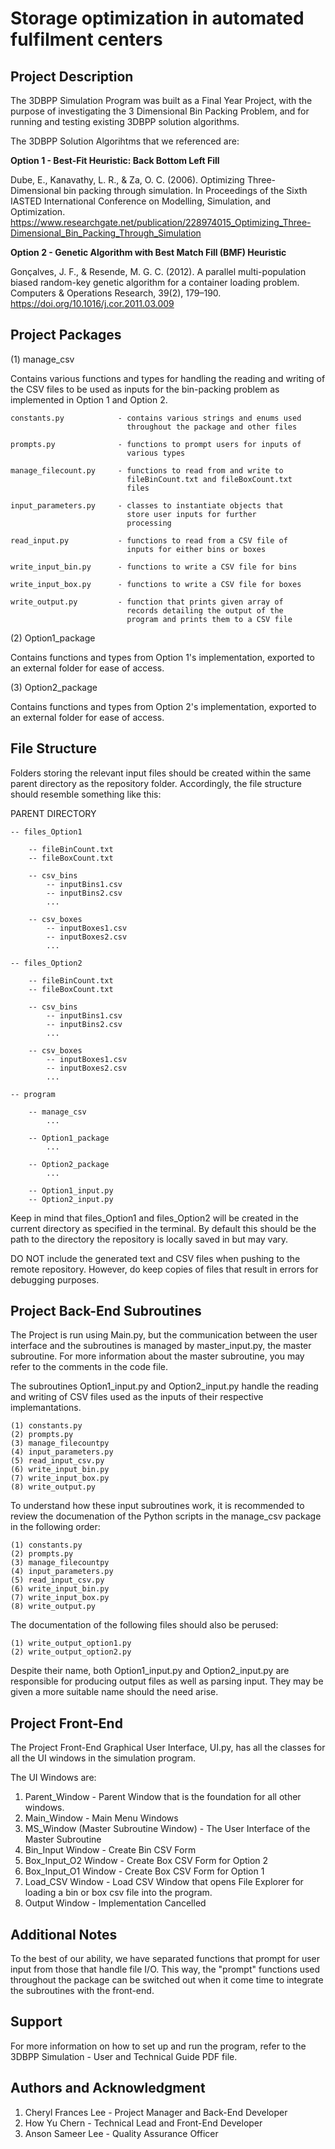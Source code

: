 # Storage optimization in automated fulfilment centers


## Project Description
The 3DBPP Simulation Program was built as a Final Year Project, with the purpose of investigating the 3 Dimensional Bin Packing Problem, and for running and testing existing 3DBPP solution algorithms.

The 3DBPP Solution Algorihtms that we referenced are:

**Option 1 - Best-Fit Heuristic: Back Bottom Left Fill**

Dube, E., Kanavathy, L. R., & Za, O. C. (2006). Optimizing Three-Dimensional bin packing through simulation. In Proceedings of the Sixth IASTED International Conference on Modelling, Simulation, and Optimization. https://www.researchgate.net/publication/228974015_Optimizing_Three-Dimensional_Bin_Packing_Through_Simulation

**Option 2 - Genetic Algorithm with Best Match Fill (BMF) Heuristic**

Gonçalves, J. F., & Resende, M. G. C. (2012). A parallel multi-population biased random-key genetic algorithm for a container loading problem. Computers &amp; Operations Research, 39(2), 179–190. https://doi.org/10.1016/j.cor.2011.03.009 

## Project Packages

(1) manage_csv

Contains various functions and types for handling the reading and
writing of the CSV files to be used as inputs for the bin-packing
problem as implemented in Option 1 and Option 2.

    constants.py            - contains various strings and enums used
                              throughout the package and other files

    prompts.py              - functions to prompt users for inputs of
                              various types

    manage_filecount.py     - functions to read from and write to
                              fileBinCount.txt and fileBoxCount.txt
                              files

    input_parameters.py     - classes to instantiate objects that
                              store user inputs for further
                              processing

    read_input.py           - functions to read from a CSV file of
                              inputs for either bins or boxes

    write_input_bin.py      - functions to write a CSV file for bins

    write_input_box.py      - functions to write a CSV file for boxes

    write_output.py         - function that prints given array of
                              records detailing the output of the
                              program and prints them to a CSV file

(2) Option1_package

Contains functions and types from Option 1's implementation, exported
to an external folder for ease of access.

(3) Option2_package

Contains functions and types from Option 2's implementation, exported
to an external folder for ease of access.

## File Structure

Folders storing the relevant input files should be created within the
same parent directory as the repository folder. Accordingly, the file
structure should resemble something like this:

PARENT DIRECTORY

    -- files_Option1

        -- fileBinCount.txt
        -- fileBoxCount.txt

        -- csv_bins
            -- inputBins1.csv
            -- inputBins2.csv
            ...
        
        -- csv_boxes
            -- inputBoxes1.csv
            -- inputBoxes2.csv
            ...

    -- files_Option2

        -- fileBinCount.txt
        -- fileBoxCount.txt

        -- csv_bins
            -- inputBins1.csv
            -- inputBins2.csv
            ...
        
        -- csv_boxes
            -- inputBoxes1.csv
            -- inputBoxes2.csv
            ...

    -- program

        -- manage_csv
            ...

        -- Option1_package
            ...

        -- Option2_package
            ...

        -- Option1_input.py
        -- Option2_input.py

Keep in mind that files_Option1 and files_Option2 will be created
in the current directory as specified in the terminal. By default
this should be the path to the directory the repository is locally
saved in but may vary.

DO NOT include the generated text and CSV files when pushing to the
remote repository. However, do keep copies of files that result in
errors for debugging purposes.

## Project Back-End Subroutines

The Project is run using Main.py, but the communication between the user interface and the subroutines is managed by master_input.py, the master subroutine.
For more information about the master subroutine, you may refer to the comments in the code file.

The subroutines Option1_input.py and Option2_input.py handle the reading and writing
of CSV files used as the inputs of their respective implemantations.

    (1) constants.py
    (2) prompts.py
    (3) manage_filecountpy
    (4) input_parameters.py
    (5) read_input_csv.py
    (6) write_input_bin.py
    (7) write_input_box.py
    (8) write_output.py

To understand how these input subroutines work, it is recommended to
review the documenation of the Python scripts in the manage_csv
package in the following order:

    (1) constants.py
    (2) prompts.py
    (3) manage_filecountpy
    (4) input_parameters.py
    (5) read_input_csv.py
    (6) write_input_bin.py
    (7) write_input_box.py
    (8) write_output.py

The documentation of the following files should also be perused:

    (1) write_output_option1.py
    (2) write_output_option2.py

Despite their name, both Option1_input.py and Option2_input.py are
responsible for producing output files as well as parsing input.
They may be given a more suitable name should the need arise.

## Project Front-End

The Project Front-End Graphical User Interface, UI.py, has all the classes for all the UI windows in the simulation program.

The UI Windows are:

1. Parent_Window - Parent Window that is the foundation for all other windows.
2. Main_Window - Main Menu Windows
3. MS_Window (Master Subroutine Window) - The User Interface of the Master Subroutine
4. Bin_Input Window - Create Bin CSV Form
5. Box_Input_O2 Window - Create Box CSV Form for Option 2
6. Box_Input_O1 Window - Create Box CSV Form for Option 1
7. Load_CSV Window - Load CSV Window that opens File Explorer for loading a bin or box csv file into the program.
8. Output Window - Implementation Cancelled

## Additional Notes

To the best of our ability, we have separated functions that prompt for
user input from those that handle file I/O. This way, the "prompt"
functions used throughout the package can be switched out when it come
time to integrate the subroutines with the front-end.

## Support
For more information on how to set up and run the program, refer to the 3DBPP Simulation - User and Technical Guide PDF file.

## Authors and Acknowledgment
1. Cheryl Frances Lee - Project Manager and Back-End Developer
2. How Yu Chern - Technical Lead and Front-End Developer
3. Anson Sameer Lee - Quality Assurance Officer
